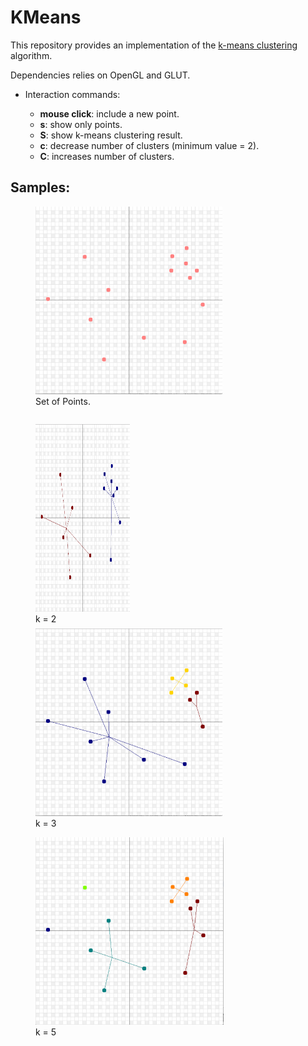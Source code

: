 # KMeans

This repository provides an implementation of the [k-means clustering](https://en.wikipedia.org/wiki/K-means_clustering) algorithm.

Dependencies relies on OpenGL and GLUT.

* Interaction commands:

  - **mouse click**: include a new point.
  - **s**: show only points.
  - **S**: show k-means clustering result.
  - **c**: decrease number of clusters (minimum value = 2).
  - **C**: increases number of clusters.

## Samples:

<figure hspace="20"">
  <img src="https://github.com/paulaceccon/KMeans/blob/master/Sample/points.png" height="300px">
  <figcaption style="display: block;">Set of Points.</figcaption>
</figure> 

<figure style="float: left; width: 30%; margin-right: 1%; margin-bottom: 0.5em;">
  <img src="https://github.com/paulaceccon/KMeans/blob/master/Sample/clusters%3D2.png" height="300px">
  <figcaption>k = 2</figcaption>
</figure> 

<figure>
  <img src="https://github.com/paulaceccon/KMeans/blob/master/Sample/clusters%3D3.png" height="300px">
  <figcaption>k = 3</figcaption>
</figure> 

<figure>
  <img src="https://github.com/paulaceccon/KMeans/blob/master/Sample/clusters%3D5.png" height="300px">
  <figcaption>k = 5</figcaption>
</figure> 

<p style="clear: both;">

